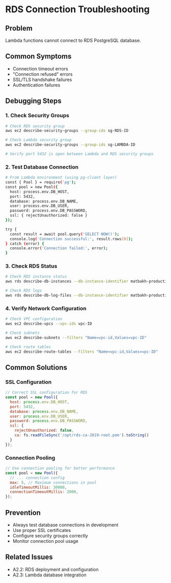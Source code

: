 # RDS Connection Troubleshooting

## Problem
Lambda functions cannot connect to RDS PostgreSQL database.

## Common Symptoms
- Connection timeout errors
- "Connection refused" errors
- SSL/TLS handshake failures
- Authentication failures

## Debugging Steps

### 1. Check Security Groups
```bash
# Check RDS security group
aws ec2 describe-security-groups --group-ids sg-RDS-ID

# Check Lambda security group
aws ec2 describe-security-groups --group-ids sg-LAMBDA-ID

# Verify port 5432 is open between Lambda and RDS security groups
```

### 2. Test Database Connection
```bash
# From Lambda environment (using pg-client layer)
const { Pool } = require('pg');
const pool = new Pool({
  host: process.env.DB_HOST,
  port: 5432,
  database: process.env.DB_NAME,
  user: process.env.DB_USER,
  password: process.env.DB_PASSWORD,
  ssl: { rejectUnauthorized: false }
});

try {
  const result = await pool.query('SELECT NOW()');
  console.log('Connection successful:', result.rows[0]);
} catch (error) {
  console.error('Connection failed:', error);
}
```

### 3. Check RDS Status
```bash
# Check RDS instance status
aws rds describe-db-instances --db-instance-identifier matbakh-production

# Check RDS logs
aws rds describe-db-log-files --db-instance-identifier matbakh-production
```

### 4. Verify Network Configuration
```bash
# Check VPC configuration
aws ec2 describe-vpcs --vpc-ids vpc-ID

# Check subnets
aws ec2 describe-subnets --filters "Name=vpc-id,Values=vpc-ID"

# Check route tables
aws ec2 describe-route-tables --filters "Name=vpc-id,Values=vpc-ID"
```

## Common Solutions

### SSL Configuration
```javascript
// Correct SSL configuration for RDS
const pool = new Pool({
  host: process.env.DB_HOST,
  port: 5432,
  database: process.env.DB_NAME,
  user: process.env.DB_USER,
  password: process.env.DB_PASSWORD,
  ssl: {
    rejectUnauthorized: false,
    ca: fs.readFileSync('/opt/rds-ca-2019-root.pem').toString()
  }
});
```

### Connection Pooling
```javascript
// Use connection pooling for better performance
const pool = new Pool({
  // ... connection config
  max: 5, // Maximum connections in pool
  idleTimeoutMillis: 30000,
  connectionTimeoutMillis: 2000,
});
```

## Prevention
- Always test database connections in development
- Use proper SSL certificates
- Configure security groups correctly
- Monitor connection pool usage

## Related Issues
- A2.2: RDS deployment and configuration
- A2.3: Lambda database integration